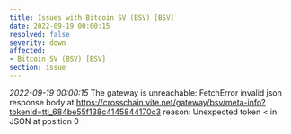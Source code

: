 ```yaml
---
title: Issues with Bitcoin SV (BSV) [BSV]
date: 2022-09-19 00:00:15
resolved: false
severity: down
affected:
- Bitcoin SV (BSV) [BSV]
section: issue
---
```


*2022-09-19 00:00:15* The gateway is unreachable: FetchError invalid json response body at https://crosschain.vite.net/gateway/bsv/meta-info?tokenId=tti_684be55f138c4145844170c3 reason: Unexpected token < in JSON at position 0